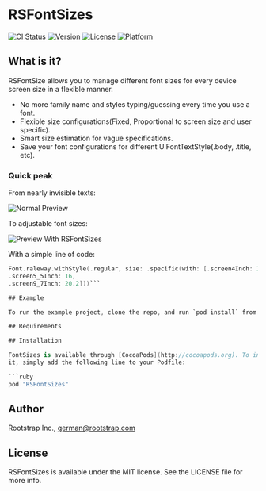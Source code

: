 # RSFontSizes

[![CI Status](http://img.shields.io/travis/jpmazza/RSFontSizes.svg?style=flat)](https://travis-ci.org/toptier/FontSizes)
[![Version](https://img.shields.io/cocoapods/v/RSFontSizes.svg?style=flat)](http://cocoapods.org/pods/FontSizes)
[![License](https://img.shields.io/cocoapods/l/RSFontSizes.svg?style=flat)](http://cocoapods.org/pods/FontSizes)
[![Platform](https://img.shields.io/cocoapods/p/RSFontSizes.svg?style=flat)](http://cocoapods.org/pods/FontSizes)

## What is it?

RSFontSize allows you to manage different font sizes for every device screen size in a flexible manner.
- No more family name and styles typing/guessing every time you use a font.
- Flexible size configurations(Fixed, Proportional to screen size and user specific).
- Smart size estimation for vague specifications.
- Save your font configurations for different UIFontTextStyle(.body, .title, etc).

### Quick peak

From nearly invisible texts:

![Normal Preview](https://github.com/rootstrap/RSFontSizes/blob/master/fixed-font-sizes.jpg?raw=true)

To adjustable font sizes:

![Preview With RSFontSizes](https://github.com/rootstrap/RSFontSizes/blob/master/dynamic-font-sizes.jpg?raw=true)

With a simple line of code:

```swift
Font.raleway.withStyle(.regular, size: .specific(with: [.screen4Inch: 12, .screen4_7Inch: 13.5,
.screen5_5Inch: 16,
.screen9_7Inch: 20.2]))```

## Example

To run the example project, clone the repo, and run `pod install` from the Example directory first.

## Requirements

## Installation

FontSizes is available through [CocoaPods](http://cocoapods.org). To install
it, simply add the following line to your Podfile:

```ruby
pod "RSFontSizes"
```

## Author

Rootstrap Inc., german@rootstrap.com

## License

RSFontSizes is available under the MIT license. See the LICENSE file for more info.
